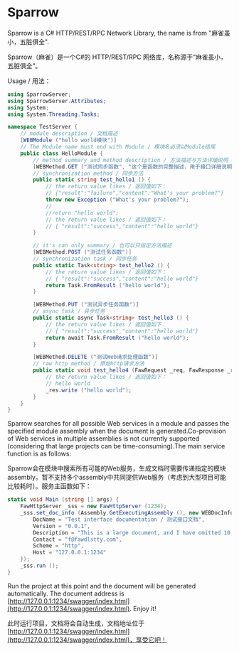 # Sparrow

Sparrow is a C# HTTP/REST/RPC Network Library, the name is from "麻雀虽小，五脏俱全".

Sparrow（麻雀）是一个C#的 HTTP/REST/RPC 网络库，名称源于“麻雀虽小，五脏俱全”。

Usage / 用法：

```csharp
using SparrowServer;
using SparrowServer.Attributes;
using System;
using System.Threading.Tasks;

namespace TestServer {
    // module description / 文档描述
    [WEBModule ("hello world模块")]
    // The Module name must end with Module / 模块名必须以Module结尾
    public class HelloModule {
        // method summary and method description / 方法描述与方法详细说明
        [WEBMethod.GET ("测试同步函数", "这个是函数的完整描述，用于接口详细说明")]
        // synchronization method / 同步方法
        public static string test_hello1 () {
            // the return value likes / 返回值如下：
            // {"result":"failure","content":"What's your problem?"}
            throw new Exception ("What's your problem?");
            //
            //return "hello world";
            // the return value likes / 返回值如下：
            // { "result":"success","content":"hello world"}
        }

        // it's can only summary / 也可以只指定方法描述
        [WEBMethod.POST ("测试任务函数")]
        // synchronization task / 同步任务
        public static Task<string> test_hello2 () {
            // the return value likes / 返回值如下：
            // { "result":"success","content":"hello world"}
            return Task.FromResult ("hello world");
        }

        [WEBMethod.PUT ("测试异步任务函数")]
        // async task / 异步任务
        public static async Task<string> test_hello3 () {
            // the return value likes / 返回值如下：
            // { "result":"success","content":"hello world"}
            return await Task.FromResult ("hello world");
        }

        [WEBMethod.DELETE ("测试Web请求处理函数")]
        // raw http method / 原始http请求方法
        public static void test_hello4 (FawRequest _req, FawResponse _res) {
            // the return value likes / 返回值如下：
            // hello world
            _res.write ("hello world");
        }
    }
}
```

Sparrow searches for all possible Web services in a module and passes the specified module assembly when the document is generated.Co-provision of Web services in multiple assemblies is not currently supported (considering that large projects can be time-consuming).The main service function is as follows:

Sparrow会在模块中搜索所有可能的Web服务，生成文档时需要传递指定的模块assembly。暂不支持多个assembly中共同提供Web服务（考虑到大型项目可能比较耗时）。服务主函数如下：

```csharp
static void Main (string [] args) {
    FawHttpServer _sss = new FawHttpServer (1234);
    _sss.set_doc_info (Assembly.GetExecutingAssembly (), new WEBDocInfo {
        DocName = "Test interface documentation / 测试接口文档",
        Version = "0.0.1",
        Description = "This is a large document, and I have omitted 10,000 words here / 这个是很大篇的文档，此处省略10000字",
        Contact = "f@fawdlstty.com",
        Scheme = "http",
        Host = "127.0.0.1:1234"
    });
    _sss.run ();
}
```

Run the project at this point and the document will be generated automatically. The document address is [http://127.0.0.1:1234/swagger/index.html](http://127.0.0.1:1234/swagger/index.html). Enjoy it!

此时运行项目，文档将会自动生成，文档地址位于[http://127.0.0.1:1234/swagger/index.html](http://127.0.0.1:1234/swagger/index.html)，享受它吧！
